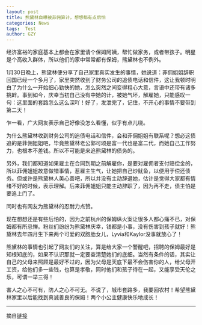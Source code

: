 ```yaml
---
layout: post
title: 熊黛林自曝被菲佣算计，想想都有点后怕
categories: News
tags:  Test
author: GZY
---
```


经济富裕的家庭基本上都会在家里请个保姆阿姨，帮忙做家务，或者带孩子。明星是个高收入群体，所以他们的家中常常都有保姆，熊黛林也不例外。

1月30日晚上，熊黛林便分享了自己家里真实发生的事情，她说道：菲佣姐姐辞职回国已经一个多月了，家里突然收到了财务公司的追债电话和信件，这让我顿时明白了为什么一开始细心勤快的她，怎么突然之间变得粗心大意，言语中还带有诸多挑衅。事到如今，庆幸当初自己没有中她的计，被她气坏，解雇她，只能感叹一句：这里面的套路怎么这么深吖！好了，发泄完了，记住，不开心的事情不要带到第二天！

乍一看，广大网友表示自己好像没怎么看懂，似乎有点儿绕。

为什么熊黛林收到财务公司的追债电话和信件，会和菲佣姐姐有联系呢？想必这债追的是菲佣姐姐吧，毕竟熊黛林老公郭可颂是富一代也是富二代，而她自己工作努力，也根本不差钱。所以不可能是来追熊黛林的债务的。

另外，我们都知道如果雇主在合同到期之前解雇你，是要对雇佣者支付赔偿金的，所以菲佣姐姐故意做错事情，惹雇主生气，让她把自己炒鱿鱼，以便用于偿还债务。但或许是熊黛林人美心善吧，所以并没有主动辞退她，估计是觉得大家都有情绪不好的时候，表示理解。后来菲佣姐姐只能主动辞职了，因为再不走，债主怕是要追上门了。

同时也有网友为熊黛林的忍耐力点赞。

现在想想还是有些后怕的，因为之前杭州的保姆纵火案让很多人都心痛不已，对保姆都有所忌惮。粉丝们纷纷为熊黛林庆幸，钱都是小事，没有伤害到孩子就好！熊黛林去年四月生下来两个可爱的双胞胎女儿，Lyvia和Kaylor没事就放心了！

熊黛林的事情也引起了网友们的关注，算是给大家一个警醒吧，招聘的保姆最好是知根知底的，如果不认识那就一定要查清楚她们的底细。当然有条件的话，其实让自己的父母来照顾是最好不过的，因为父母是天底下最不会伤害你的人，给父母开工资，给他们多一些钱，也算是孝敬，同时他们和孩子待在一起，又能享受天伦之乐，可谓一举三得！

害人之心不可有，防人之心不可无。不说了，城市套路多，我要回农村！希望熊黛林家里以后能找到真诚善良的保姆！两个小公主健康快乐地成长！

*****

摘自[链接](http://new.qq.com/omn/20190131/20190131A0B0G1.html)
